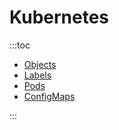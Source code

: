 # Kubernetes

:::toc
* [Objects](objects.md)
* [Labels](labels.md)
* [Pods](pods.md)
* [ConfigMaps](configmaps.md)

:::
